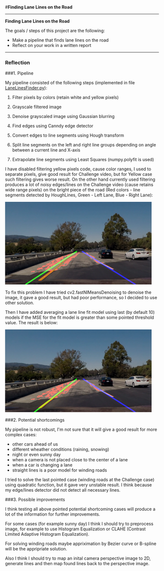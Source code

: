 #**Finding Lane Lines on the Road** 

---

**Finding Lane Lines on the Road**

The goals / steps of this project are the following:
* Make a pipeline that finds lane lines on the road
* Reflect on your work in a written report

---

### Reflection

###1. Pipeline

My pipeline consisted of the following steps (implemented in file [LaneLinesFinder.py](LaneLinesFinder.py)):

1. Filter pixels by colors (retain white and yellow pixels)

2. Grayscale filtered image

3. Denoise grayscaled image using Gaussian blurring

4. Find edges using Canndy edge detector

5. Convert edges to line segments using Hough transform

6. Split line segments on the left and right line groups depending on angle between a current line and X-axis

7. Extrapolate line segments using Least Squares (numpy.polyfit is used)


I have disabled filtering yellow pixels code, cause color ranges, I used to separate pixels,
give good result for Challenge video, but for Yellow case such filtering gives worse result.
On the other hand currently used filtering produces a lot of noisy edges/lines 
on the Challenge video (cause retains wide range pixels) on the bright piece of the road (Red colors - line segments detected by HoughLines, Green - Left Lane, Blue - Right Lane):

<img src="test_images/challenge-img-105-noisy.png" width="480" alt="Image with noisy segment lines" />

To fix this problem I have tried cv2.fastNlMeansDenoising to denoise the image, it gave a good result, but had poor performance, so I decided to use other solution.

Then I have added averaging a lane line fit model using last (by default 10) models if the MSE for the fit model is greater than some pointed threshold value. The result is below:

<img src="test_images/challenge-img-105-averaged-model.png" width="480" alt="Averaged model" />


###2. Potential shortcomings

My pipeline is not robust, I'm not sure that it will give a good result for more complex cases: 
* other cars ahead of us
* different wheather conditions (raining, snowing)
* night or even sunny day
* when a camera is not placed close to the center of a lane
* when a car is changing a lane
* straight lines is a poor model for winding roads

I tried to solve the last pointed case (winding roads at the Challenge case) using quadratic function,
but it gave very unstable result. I think because my edge/lines detector did not detect all necessary lines.


###3. Possible improvements

I think testing all above pointed potential shortcoming cases will produce a lot of the information for further improvements.

For some cases (for example sunny day) I think I should try to preprocess image, for example to use Histogram Equalization or CLAHE (Contrast Limited Adaptive Histogram Equalization).

For solving winding roads maybe appriximation by Bezier curve or B-spline will be the appripriate solution.

Also I think I should try to map an inital camera perspective image to 2D, generate lines and then map found lines back to the perspective image.